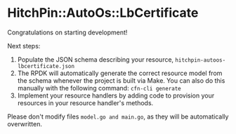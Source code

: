# HitchPin::AutoOs::LbCertificate

Congratulations on starting development!

Next steps:

1. Populate the JSON schema describing your resource, `hitchpin-autoos-lbcertificate.json`
2. The RPDK will automatically generate the correct resource model from the
   schema whenever the project is built via Make.
   You can also do this manually with the following command: `cfn-cli generate`
3. Implement your resource handlers by adding code to provision your resources in your resource handler's methods.

Please don't modify files `model.go and main.go`, as they will be automatically overwritten.
